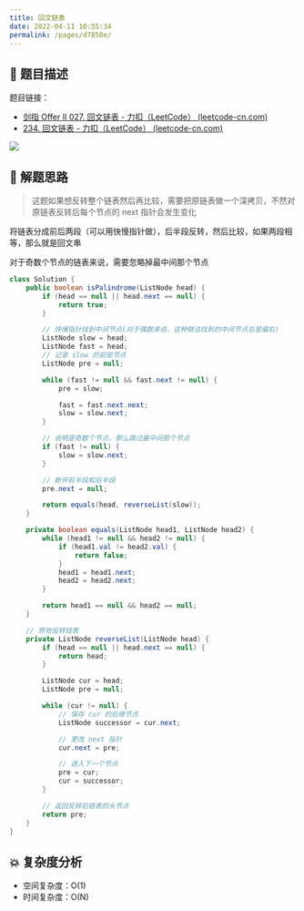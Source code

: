 ```yaml
---
title: 回文链表
date: 2022-04-11 10:55:34
permalink: /pages/d7850e/
---
```

## 📃 题目描述

题目链接：

- [剑指 Offer II 027. 回文链表 - 力扣（LeetCode） (leetcode-cn.com)](https://leetcode-cn.com/problems/aMhZSa/)
- [234. 回文链表 - 力扣（LeetCode） (leetcode-cn.com)](https://leetcode-cn.com/problems/palindrome-linked-list/)

![](https://cs-wiki.oss-cn-shanghai.aliyuncs.com/img/20220411105612.png)

## 🔔 解题思路

> 这题如果想反转整个链表然后再比较，需要把原链表做一个深拷贝，不然对原链表反转后每个节点的 next 指针会发生变化

将链表分成前后两段（可以用快慢指针做），后半段反转，然后比较，如果两段相等，那么就是回文串

对于奇数个节点的链表来说，需要忽略掉最中间那个节点


```java
class Solution {
    public boolean isPalindrome(ListNode head) {
        if (head == null || head.next == null) {
            return true;
        }

        // 快慢指针找到中间节点(对于偶数来说，这种做法找到的中间节点总是偏右)
        ListNode slow = head;
        ListNode fast = head;
        // 记录 slow 的前驱节点
        ListNode pre = null;

        while (fast != null && fast.next != null) {
            pre = slow;

            fast = fast.next.next;
            slow = slow.next;
        }

        // 说明是奇数个节点，那么跳过最中间那个节点
        if (fast != null) {
            slow = slow.next;
        }

        // 断开前半段和后半段
        pre.next = null;

        return equals(head, reverseList(slow));
    }

    private boolean equals(ListNode head1, ListNode head2) {
        while (head1 != null && head2 != null) {
            if (head1.val != head2.val) {
                return false;
            }
            head1 = head1.next;
            head2 = head2.next;
        }

        return head1 == null && head2 == null;
    }

    // 原地反转链表
    private ListNode reverseList(ListNode head) {
        if (head == null || head.next == null) {
            return head;
        }

        ListNode cur = head;
        ListNode pre = null;

        while (cur != null) {
            // 保存 cur 的后继节点
            ListNode successor = cur.next;

            // 更改 next 指针
            cur.next = pre;

            // 进入下一个节点
            pre = cur;
            cur = successor;
        }

        // 返回反转后链表的头节点
        return pre;
    }
}
```

## 💥 复杂度分析

- 空间复杂度：O(1)
- 时间复杂度：O(N)

